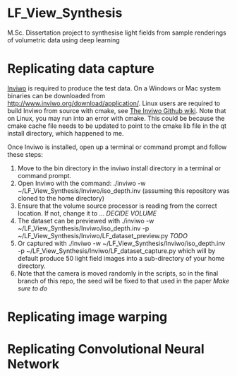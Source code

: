 # LF_View_Synthesis
M.Sc. Dissertation project to synthesise light fields from sample renderings of volumetric data using deep learning

# Replicating data capture
[Inviwo](http://www.inviwo.org/) is required to produce the test data. On a Windows or Mac system binaries can be downloaded from http://www.inviwo.org/download/application/. Linux users are required to build Inviwo from source with cmake, see [The Inviwo Github wiki](https://github.com/inviwo/inviwo/wiki/Building-Inviwo-on-Linux). Note that on Linux, you may run into an error with cmake. This could be because the cmake cache file needs to be updated to point to the cmake lib file in the qt install directory, which happened to me.

Once Inviwo is installed, open up a terminal or command prompt and follow these steps: 
1. Move to the bin directory in the inviwo install directory in a terminal or command prompt. 
2. Open Inviwo with the command: ./inviwo -w ~/LF_View_Synthesis/Inviwo/iso_depth.inv (assuming this repository was cloned to the home directory)
3. Ensure that the volume source processor is reading from the correct location. If not, change it to ... *DECIDE VOLUME*
4. The dataset can be previewed with ./inviwo -w ~/LF_View_Synthesis/Inviwo/iso_depth.inv -p ~/LF_View_Synthesis/Inviwo/LF_dataset_preview.py *TODO*
5. Or captured with ./inviwo -w ~/LF_View_Synthesis/Inviwo/iso_depth.inv -p ~/LF_View_Synthesis/Inviwo/LF_dataset_capture.py which will by default produce 50 light field images into a sub-directory of your home directory.
6. Note that the camera is moved randomly in the scripts, so in the final branch of this repo, the seed will be fixed to that used in the paper *Make sure to do*

# Replicating image warping

# Replicating Convolutional Neural Network
